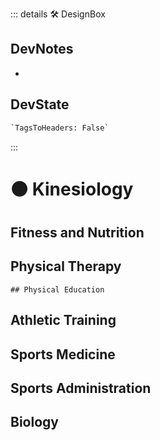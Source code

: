 ::: details 🛠 <dev>DesignBox</dev>

## DevNotes

-

## DevState

```py
`TagsToHeaders: False`
```

:::

# 🟠 <moto>Kinesiology</moto>

## Fitness and Nutrition

## Physical Therapy

    ## Physical Education

## Athletic Training

## Sports Medicine

## Sports Administration

## Biology
